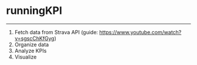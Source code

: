 # runningKPI
----

1. Fetch data from Strava API (guide: https://www.youtube.com/watch?v=sgscChKfGyg)
3. Organize data
4. Analyze KPIs
5. Visualize
